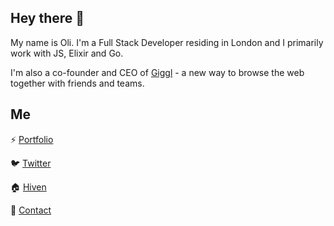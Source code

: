 ## Hey there 👋
My name is Oli. I'm a Full Stack Developer residing in London and I primarily work with JS, Elixir and Go. 

I'm also a co-founder and CEO of [Giggl](https://giggl.app) - a new way to browse the web together with friends and teams.

## Me

⚡ [Portfolio](https://slayter.dev)

🐦 [Twitter](https://twitter.com/imslayter)

🏠 [Hiven](https://hiven.house/oli)

📧 [Contact](mailto:me@slayter.dev)
